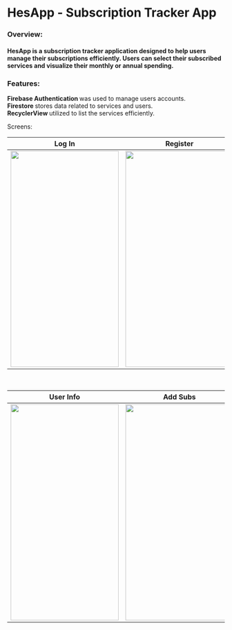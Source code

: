 # HesApp - Subscription Tracker App

<h3>Overview:</h3>
<h4>HesApp is a subscription tracker application designed to help users manage their subscriptions efficiently. Users can select their subscribed services and visualize their monthly or annual spending.</h4>

<h3>Features:</h3>
<b> Firebase Authentication </b> was used to manage users accounts. <br>
<b> Firestore </b> stores data related to services and users. <br>
<b> RecyclerView </b> utilized to list the services efficiently. <br>

Screens: <br>

| Log In | Register |
| ------ | ------ |
|<img src="https://i.hizliresim.com/ss7xbtc.png" width="250" height="500"/>|<img src="https://i.hizliresim.com/aak26mg.png" width="250" height="500"/>

</br>

| User Info | Add Subs | Manage Subs |
| ---- | ------ | --- |
<img src="https://i.hizliresim.com/64amyqb.png" width="250" height="500"/>|<img src="https://i.hizliresim.com/na2jjbc.png" width="250" height="500"/>|<img src="https://i.hizliresim.com/76ob89g.png" width="250" height="500"/>
